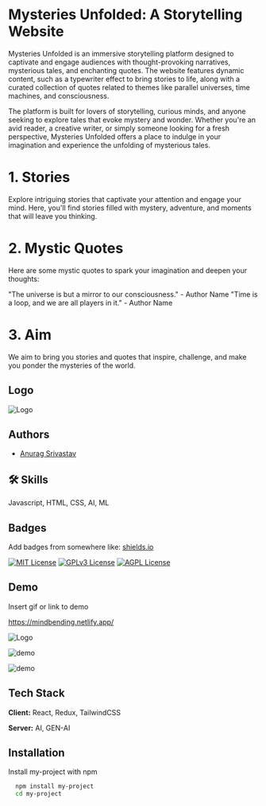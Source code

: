 
# Mysteries Unfolded: A Storytelling Website


Mysteries Unfolded is an immersive storytelling platform designed to captivate and engage audiences with thought-provoking narratives, mysterious tales, and enchanting quotes. The website features dynamic content, such as a typewriter effect to bring stories to life, along with a curated collection of quotes related to themes like parallel universes, time machines, and consciousness.

The platform is built for lovers of storytelling, curious minds, and anyone seeking to explore tales that evoke mystery and wonder. Whether you're an avid reader, a creative writer, or simply someone looking for a fresh perspective, Mysteries Unfolded offers a place to indulge in your imagination and experience the unfolding of mysterious tales.

# 1. Stories
Explore intriguing stories that captivate your attention and engage your mind. Here, you'll find stories filled with mystery, adventure, and moments that will leave you thinking.

# 2. Mystic Quotes
Here are some mystic quotes to spark your imagination and deepen your thoughts:

"The universe is but a mirror to our consciousness." - Author Name
"Time is a loop, and we are all players in it." - Author Name

# 3. Aim


We aim to bring you stories and quotes that inspire, challenge, and make you ponder the mysteries of the world.



## Logo
![Logo](https://res.cloudinary.com/dvlgixtg8/image/upload/v1735827984/storylogo.ico)


## Authors

- [Anurag Srivastav](https://github.com/anurag-srivatsav)


## 🛠 Skills
Javascript, HTML, CSS, AI, ML


## Badges

Add badges from somewhere like: [shields.io](https://shields.io/)

[![MIT License](https://img.shields.io/badge/License-MIT-green.svg)](https://choosealicense.com/licenses/mit/)
[![GPLv3 License](https://img.shields.io/badge/License-GPL%20v3-yellow.svg)](https://opensource.org/licenses/)
[![AGPL License](https://img.shields.io/badge/license-AGPL-blue.svg)](http://www.gnu.org/licenses/agpl-3.0)


## Demo

Insert gif or link to demo

https://mindbending.netlify.app/


![Logo](https://res.cloudinary.com/dvlgixtg8/image/upload/v1735828263/dh4tbkjsj97r84iup2dm.jpg)


![demo](https://res.cloudinary.com/dvlgixtg8/image/upload/v1735828263/s6ns9rmj34klarr02phb.jpg)

![demo](https://res.cloudinary.com/dvlgixtg8/image/upload/v1735828263/j6dgzbmqqabnijqjstb8.jpg)



## Tech Stack

**Client:** React, Redux, TailwindCSS

**Server:** AI, GEN-AI


## Installation

Install my-project with npm

```bash
  npm install my-project
  cd my-project
```
    
